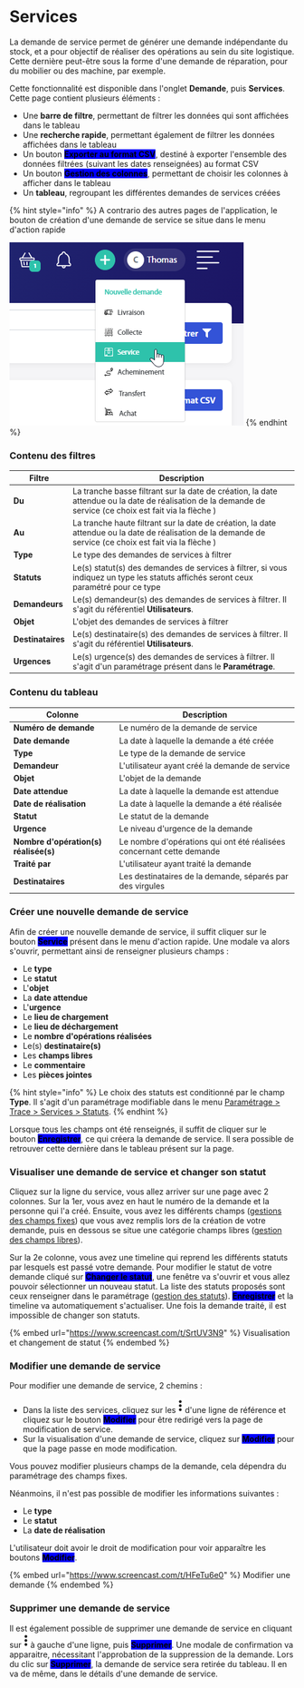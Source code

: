 # Services

La demande de service permet de générer une demande indépendante du stock, et a pour objectif de réaliser des opérations au sein du site logistique. Cette dernière peut-être sous la forme d'une demande de réparation, pour du mobilier ou des machine, par exemple.

Cette fonctionnalité est disponible dans l'onglet **Demande**, puis **Services**. Cette page contient plusieurs éléments :&#x20;

* Une **barre de filtre**, permettant de filtrer les données qui sont affichées dans le tableau
* Une **recherche rapide**, permettant également de filtrer les données affichées dans le tableau
* Un bouton <mark style="background-color:blue;">**Exporter au format CSV**</mark>, destiné à exporter l'ensemble des données filtrées (suivant les dates renseignées) au format CSV
* Un bouton <mark style="background-color:blue;">**Gestion des colonnes**</mark>, permettant de choisir les colonnes à afficher dans le tableau
* Un **tableau**, regroupant les différentes demandes de services créées

{% hint style="info" %}
A contrario des autres pages de l'application, le bouton de création d'une demande de service se situe dans le menu d'action rapide

![](<../../../.gitbook/assets/image (34).png>)
{% endhint %}

### Contenu des filtres

| Filtre            | Description                                                                                                                                               |
| ----------------- | --------------------------------------------------------------------------------------------------------------------------------------------------------- |
| **Du**            | La tranche basse filtrant sur la date de création, la date attendue ou la date de réalisation de la demande de service (ce choix est fait via la flèche ) |
| **Au**            | La tranche haute filtrant sur la date de création, la date attendue ou la date de réalisation de la demande de service (ce choix est fait via la flèche ) |
| **Type**          | Le type des demandes de services à filtrer                                                                                                                |
| **Statuts**       | Le(s) statut(s) des demandes de services à filtrer, si vous indiquez un type les statuts affichés seront ceux paramétré pour ce type                      |
| **Demandeurs**    | Le(s) demandeur(s) des demandes de services à filtrer. Il s'agit du référentiel **Utilisateurs**.                                                         |
| **Objet**         | L'objet des demandes de services à filtrer                                                                                                                |
| **Destinataires** | Le(s) destinataire(s) des demandes de services à filtrer. Il s'agit du référentiel **Utilisateurs**.                                                      |
| **Urgences**      | Le(s) urgence(s) des demandes de services à filtrer. Il s'agit d'un paramétrage présent dans le **Paramétrage**.                                          |

### Contenu du tableau

| Colonne                               | Description                                                            |
| ------------------------------------- | ---------------------------------------------------------------------- |
| **Numéro de demande**                 | Le numéro de la demande de service                                     |
| **Date demande**                      | La date à laquelle la demande a été créée                              |
| **Type**                              | Le type de la demande de service                                       |
| **Demandeur**                         | L'utilisateur ayant créé la demande de service                         |
| **Objet**                             | L'objet de la demande                                                  |
| **Date attendue**                     | La date à laquelle la demande est attendue                             |
| **Date de réalisation**               | La date à laquelle la demande a été réalisée                           |
| **Statut**                            | Le statut de la demande                                                |
| **Urgence**                           | Le niveau d'urgence de la demande                                      |
| **Nombre d'opération(s) réalisée(s)** | Le nombre d'opérations qui ont été réalisées concernant cette demande  |
| **Traité par**                        | L'utilisateur ayant traité la demande                                  |
| **Destinataires**                     | Les destinataires de la demande, séparés par des virgules              |

### Créer une nouvelle demande de service

Afin de créer une nouvelle demande de service, il suffit cliquer sur le bouton <mark style="background-color:blue;">**Service**</mark> présent dans le menu d'action rapide. Une modale va alors s'ouvrir, permettant ainsi de renseigner plusieurs champs :&#x20;

* Le **type**
* Le **statut**
* L'**objet**
* La **date attendue**
* L'**urgence**
* Le **lieu de chargement**
* Le **lieu de déchargement**
* Le **nombre d'opérations réalisées**
* Le(s) **destinataire(s)**
* Les **champs libres**
* Le **commentaire**
* Les **pièces jointes**

{% hint style="info" %}
Le choix des statuts est conditionné par le champ **Type**. Il s'agit d'un paramétrage modifiable dans le menu [Paramétrage > Trace > Services > Statuts](broken-reference).
{% endhint %}

Lorsque tous les champs ont été renseignés, il suffit de cliquer sur le bouton <mark style="background-color:blue;">**Enregistrer**</mark>, ce qui créera la demande de service. Il sera possible de retrouver cette dernière dans le tableau présent sur la page.

### Visualiser une demande de service et changer son statut

Cliquez sur la ligne du service, vous allez arriver sur une page avec 2 colonnes. Sur la 1er, vous avez en haut le numéro de la demande et la personne qui l'a créé. Ensuite, vous avez les différents champs ([gestions des champs fixes](../../../parametrages/trace/services/champs-fixes.md)) que vous avez remplis lors de la création de votre demande, puis en dessous se situe une catégorie champs libres ([gestion des champs libres](../../../parametrages/trace/services/types-et-champs-libres.md)).

Sur la 2e colonne, vous avez une timeline qui reprend les différents statuts par lesquels est passé votre demande. Pour modifier le statut de votre demande cliqué sur <mark style="background-color:blue;">**Changer le statut**</mark>, une fenêtre va s'ouvrir et vous allez pouvoir sélectionner un nouveau statut. La liste des statuts proposés sont ceux renseigner dans le paramétrage ([gestion des statuts](../../../parametrages/trace/services/statuts.md)). <mark style="background-color:blue;">**Enregistrer**</mark> et la timeline va automatiquement s'actualiser. Une fois la demande traité, il est impossible de changer son statuts.

{% embed url="https://www.screencast.com/t/SrtUV3N9" %}
Visualisation et changement de statut
{% endembed %}

### Modifier une demande de service

Pour modifier une demande de service, 2 chemins :&#x20;

* Dans la liste des services, cliquez sur les<img src="../../../.gitbook/assets/Capture d’écran 2023-02-06 à 12.07.16 (1).png" alt="" data-size="line">d'une ligne de référence et cliquez sur le bouton <mark style="background-color:blue;">**Modifier**</mark> pour être redirigé vers la page de modification de service.
* Sur la visualisation d'une demande de service, cliquez sur <mark style="background-color:blue;">**Modifier**</mark> pour que la page passe en mode modification.

Vous pouvez modifier plusieurs champs de la demande, cela dépendra du paramétrage des champs fixes.

Néanmoins, il n'est pas possible de modifier les informations suivantes :&#x20;

* Le **type**
* Le **statut**
* La **date de réalisation**

L'utilisateur doit avoir le droit de modification pour voir apparaître les boutons <mark style="background-color:blue;">**Modifier**</mark>.&#x20;

{% embed url="https://www.screencast.com/t/HFeTu6e0" %}
Modifier une demande
{% endembed %}

### Supprimer une demande de service

Il est également possible de supprimer une demande de service en cliquant sur<img src="../../../.gitbook/assets/Capture d’écran 2023-02-06 à 12.07.16 (1).png" alt="" data-size="line">à gauche d'une ligne, puis <mark style="background-color:blue;">**Supprimer**</mark>. Une modale de confirmation va apparaitre, nécessitant l'approbation de la suppression de la demande. Lors du clic sur <mark style="background-color:blue;">**Supprimer**</mark>, la demande de service sera retirée du tableau. Il en va de même, dans le détails d'une demande de service.

